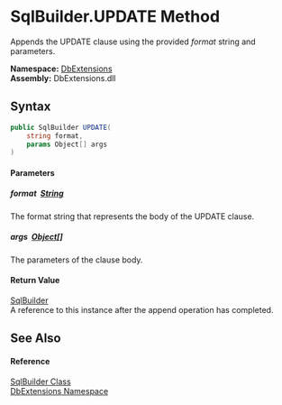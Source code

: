 SqlBuilder.UPDATE Method
========================
Appends the UPDATE clause using the provided *format* string and parameters.
  
**Namespace:** [DbExtensions][1]  
**Assembly:** DbExtensions.dll

Syntax
------

```csharp
public SqlBuilder UPDATE(
	string format,
	params Object[] args
)
```

#### Parameters

##### *format*  [String][2]
The format string that represents the body of the UPDATE clause.

##### *args*  [Object][3][]
The parameters of the clause body.

#### Return Value
[SqlBuilder][4]  
A reference to this instance after the append operation has completed.

See Also
--------

#### Reference
[SqlBuilder Class][4]  
[DbExtensions Namespace][1]  

[1]: ../README.md
[2]: https://learn.microsoft.com/dotnet/api/system.string
[3]: https://learn.microsoft.com/dotnet/api/system.object
[4]: README.md